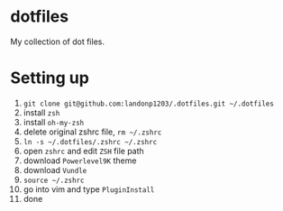 # dotfiles
My collection of dot files.

# Setting up
1. `git clone git@github.com:landonp1203/.dotfiles.git ~/.dotfiles`
2. install `zsh`
3. install `oh-my-zsh`
4. delete original zshrc file, `rm ~/.zshrc`
5. `ln -s ~/.dotfiles/.zshrc ~/.zshrc`
6. open `zshrc` and edit `ZSH` file path
7. download `Powerlevel9K` theme
8. download `Vundle`
9. `source ~/.zshrc`
10. go into vim and type `PluginInstall`
11. done
